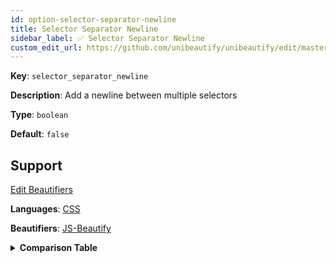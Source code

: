 ```yaml
---
id: option-selector-separator-newline
title: Selector Separator Newline
sidebar_label: ✅ Selector Separator Newline
custom_edit_url: https://github.com/unibeautify/unibeautify/edit/master/src/options.ts
---
```

**Key**: `selector_separator_newline`

**Description**: Add a newline between multiple selectors

**Type**: `boolean`

**Default**: `false`

## Support
<div><a class="edit-page-link button" href="https://github.com/unibeautify/website/edit/master/docs/../scripts/generate-docs/beautifiers.ts" target="_blank">Edit Beautifiers</a></div>

**Languages**: [CSS](/docs/language-css.html)

**Beautifiers**: [JS-Beautify](/docs/beautifier-js-beautify.html)

<details><summary><strong>Comparison Table</strong></summary>
| Language | [JS-Beautify](/docs/beautifier-js-beautify.html) |
| --- | --- |
| [CSS](/docs/language-css.html) | &#9989; |
</details>